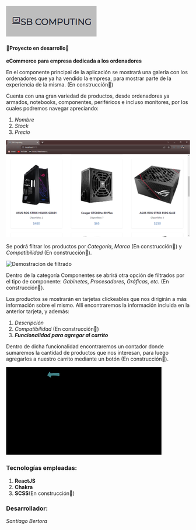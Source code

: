 ![Brand de SB Computing](./public/markdown/brand.png)

#### 🚧Proyecto en desarrollo🚧

**eCommerce para empresa dedicada a los ordenadores**

En el componente principal de la aplicación se mostrará una galería con los ordenadores que ya ha vendido la empresa, para mostrar parte de la experiencia de la misma. (En construcción🚧)

Cuenta con una gran variedad de productos, desde ordenadores ya armados, notebooks, componentes, periféricos e incluso monitores, por los cuales podremos navegar apreciando: 

1. _Nombre_
1. _Stock_
1. _Precio_

![Imagen de cómo se muestran los productos en el catálogo](./public/markdown/imgItems.png)

Se podrá filtrar los productos por _Categoría_, _Marca_ (En construcción🚧) y _Compatibilidad_ (En construcción🚧).

![Demostracion de filtrado](./public/markdown/gifNavegacion.gif)

Dentro de la categoría Componentes se abrirá otra opción de filtrados por el tipo de componente: _Gabinetes_, _Procesadores_, _Gráficas_, _etc._ (En construcción🚧).

Los productos se mostrarán en tarjetas clickeables que nos dirigirán a más información sobre el mismo.
Allí encontraremos la información incluida en la anterior tarjeta, y además:

1. _Descripción_
1. _Compatibilidad_ (En construcción🚧)
1. **_Funcionalidad para agregar al carrito_**

Dentro de dicha funcionalidad encontraremos un contador donde sumaremos la cantidad de productos que nos interesan, para luego agregarlos a nuestro carrito mediante un botón (En construcción🚧).

![Funcionalidad de Contador](./public/markdown/gifContador.gif)

### Tecnologías empleadas:

1. **ReactJS**
1. **Chakra**
1. **SCSS**(En construcción🚧)


### Desarrollador:

_Santiago Bertora_ 